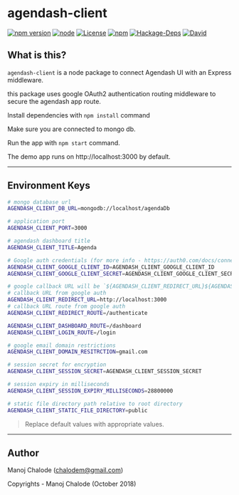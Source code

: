 # agendash-client

[![npm version][npm-image]][npm-url]
[![node][node-version-image]][node-version-url]
[![License][license-image]][license-url]
[![npm][downloads-image]][downloads-url]
[![Hackage-Deps][dependency-image]][dependency-url]
[![David][dev-dependency-image]][dev-dependency-url]

[npm-url]: https://www.npmjs.com/package/agendash-client
[npm-image]: https://img.shields.io/npm/v/agendash-client.svg

[license-url]: https://opensource.org/licenses/MIT
[license-image]: https://img.shields.io/npm/l/make-coverage-badge.svg

[downloads-url]: https://www.npmjs.com/package/agendash-client
[downloads-image]: https://img.shields.io/npm/dm/agendash-client.svg

[node-version-url]: https://github.com/manojc/agendash-client
[node-version-image]: https://img.shields.io/badge/node-%3E=6.0-blue.svg?style=flat-square

[dependency-url]: https://www.npmjs.com/package/agendash-client
[dependency-image]: https://img.shields.io/hackage-deps/v/lens.svg

[dev-dependency-url]: https://www.npmjs.com/package/agendash-client
[dev-dependency-image]: https://img.shields.io/david/dev/manojc/agendash-client.svg

## What is this?

`agendash-client` is a node package to connect Agendash UI with an Express middleware.

this package uses google OAuth2 authentication routing middleware to secure the agendash app route.

Install dependencies with `npm install` command

Make sure you are connected to mongo db.

Run the app with `npm start` command.

The demo app runs on http://localhost:3000 by default.

---

## Environment Keys

``` bash
# mongo database url
AGENDASH_CLIENT_DB_URL=mongodb://localhost/agendaDb

# application port
AGENDASH_CLIENT_PORT=3000

# agendash dashboard title
AGENDASH_CLIENT_TITLE=Agenda

# Google auth credentials (for more info - https://auth0.com/docs/connections/social/google)
AGENDASH_CLIENT_GOOGLE_CLIENT_ID=AGENDASH_CLIENT_GOOGLE_CLIENT_ID
AGENDASH_CLIENT_GOOGLE_CLIENT_SECRET=AGENDASH_CLIENT_GOOGLE_CLIENT_SECRET

# google callback URL will be `${AGENDASH_CLIENT_REDIRECT_URL}${AGENDASH_CLIENT_REDIRECT_ROUTE}`
# callback URL from google auth
AGENDASH_CLIENT_REDIRECT_URL=http://localhost:3000
# callback URL route from google auth
AGENDASH_CLIENT_REDIRECT_ROUTE=/authenticate

AGENDASH_CLIENT_DASHBOARD_ROUTE=/dashboard
AGENDASH_CLIENT_LOGIN_ROUTE=/login

# google email domain restrictions
AGENDASH_CLIENT_DOMAIN_RESITRCTION=gmail.com

# session secret for encryption
AGENDASH_CLIENT_SESSION_SECRET=AGENDASH_CLIENT_SESSION_SECRET

# session expiry in milliseconds
AGENDASH_CLIENT_SESSION_EXPIRY_MILLISECONDS=28800000

# static file directory path relative to root directory
AGENDASH_CLIENT_STATIC_FILE_DIRECTORY=public

```

> Replace default values with appropriate values.


---

## Author

Manoj Chalode (chalodem@gmail.com)

Copyrights - Manoj Chalode (October  2018)
